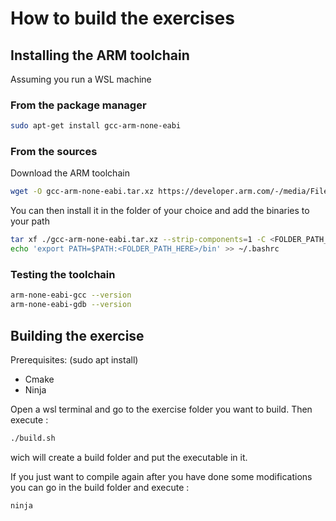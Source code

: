 # How to build the exercises

## Installing the ARM toolchain

Assuming you run a WSL machine

### From the package manager

```bash
sudo apt-get install gcc-arm-none-eabi
```

### From the sources 
Download the ARM toolchain

``` bash
wget -O gcc-arm-none-eabi.tar.xz https://developer.arm.com/-/media/Files/downloads/gnu/12.2.mpacbti-bet1/binrel/arm-gnu-toolchain-12.2.mpacbti-bet1-x86_64-arm-none-eabi.tar.xz
```

You can then install it in the folder of your choice and add the binaries to your path

``` bash
tar xf ./gcc-arm-none-eabi.tar.xz --strip-components=1 -C <FOLDER_PATH_HERE>
echo 'export PATH=$PATH:<FOLDER_PATH_HERE>/bin' >> ~/.bashrc
```

### Testing the toolchain

```bash
arm-none-eabi-gcc --version
arm-none-eabi-gdb --version
```

## Building the exercise

Prerequisites: (sudo apt install)
- Cmake   
- Ninja

Open a wsl terminal and go to the exercise folder you want to build.
Then execute :

```bash
./build.sh
```

wich will create a build folder and put the executable in it.

If you just want to compile again after you have done some modifications you can go in the build folder and execute :

```bash
ninja
```
